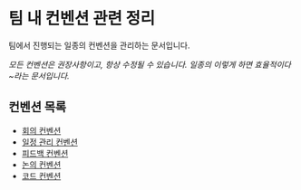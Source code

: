 # 팀 내 컨벤션 관련 정리

팀에서 진행되는 일종의 컨벤션을 관리하는 문서입니다.

*모든 컨벤션은 권장사항이고, 항상 수정될 수 있습니다. 일종의 이렇게 하면 효율적이다~라는 문서입니다.*

## 컨벤션 목록

- [회의 컨벤션](ConferenceConvention.md)
- [일정 관리 컨벤션](ScheduleConvention.md)
- [피드백 컨벤션](FeedbackConvention.md)
- [논의 컨벤션](DiscussionConvention.md)
- [코드 컨벤션](CodeConvention.md)